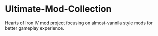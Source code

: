 # Ultimate-Mod-Collection
Hearts of Iron IV mod project focusing on almost-vannila style mods for better gameplay experience.
